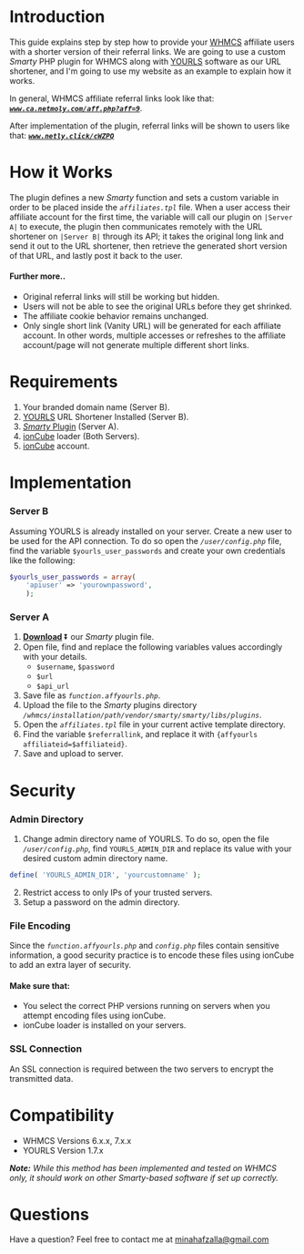 # Introduction
This guide explains step by step how to provide your [WHMCS](https://www.whmcs.com/members/aff.php?aff=12390) affiliate users with a shorter version of their referral links. We are going to use a custom _Smarty_ PHP plugin for WHMCS along with [YOURLS](https://yourls.org/) software as our URL shortener, and I'm going to use my website as an example to explain how it works. 

In general, WHMCS affiliate referral links look like that: [**_`www.ca.netmoly.com/aff.php?aff=9`_**](https://ca.netmoly.com/aff.php?aff=9).

After implementation of the plugin, referral links will be shown to users like that:  [**_`www.netly.click/cWZPQ`_**](https://netly.click/cWZPQ/)

# How it Works
The plugin defines a new _Smarty_ function and sets a custom variable in order to be placed inside the _`affiliates.tpl`_ file. When a user access their affiliate account for the first time, the variable will call our plugin on `|Server A|` to execute, the plugin then communicates remotely with the URL shortener on `|Server B|` through its API; it takes the original long link and send it out to the URL shortener, then retrieve the generated short version of that URL, and lastly post it back to the user. 

#### Further more..
* Original referral links will still be working but hidden.
* Users will not be able to see the original URLs before they get shrinked.
* The affiliate cookie behavior remains unchanged.
* Only single short link (Vanity URL) will be generated for each affiliate account. In other words, multiple accesses or refreshes to the affiliate account/page will not generate multiple different short links.

# Requirements
1. Your branded domain name (Server B).
2. [YOURLS](https://github.com/YOURLS/YOURLS/releases) URL Shortener Installed (Server B).
3. [_Smarty_ Plugin](https://github.com/our-php-file) (Server A).
4. [ionCube](https://www.ioncube.com/loaders.php) loader (Both Servers).
5. [ionCube](https://www.ioncube.com/) account.


# Implementation

### Server B
Assuming YOURLS is already installed on your server. Create a new user to be used for the API connection. To do so open the _`/user/config.php`_ file, find the variable `$yourls_user_passwords` and create your own credentials like the following:
```php
$yourls_user_passwords = array(
	'apiuser' => 'yourownpassword',
	);
  ```

### Server A
1. [**Download**](https://github.com/MinaHafzalla/Branded-Links-AKA-Vanity-URLs-Auto-Generation/blob/master/function.affyourls.php) :arrow_double_down: our _Smarty_ plugin file.
2. Open file, find and replace the following variables values accordingly with your details.
    * `$username`, `$password`
    * `$url`
    * `$api_url`
3. Save file as _`function.affyourls.php`_.
4. Upload the file to the _Smarty_ plugins directory _`/whmcs/installation/path/vendor/smarty/smarty/libs/plugins`_.
5. Open the _`affiliates.tpl`_ file in your current active template directory.
6. Find the variable `$referrallink`, and replace it with `{affyourls affiliateid=$affiliateid}`.
7. Save and upload to server.

# Security

### Admin Directory
1. Change admin directory name of YOURLS. To do so, open the file _`/user/config.php`_, find `YOURLS_ADMIN_DIR` and replace its value with your desired custom admin directory name.
```php
define( 'YOURLS_ADMIN_DIR', 'yourcustomname' );
```
2. Restrict access to only IPs of your trusted servers.
3. Setup a password on the admin directory.

### File Encoding
Since the _`function.affyourls.php`_ and _`config.php`_ files contain sensitive information, a good security practice is to encode these files using ionCube to add an extra layer of security.

#### Make sure that:
* You select the correct PHP versions running on servers when you attempt encoding files using ionCube.
* ionCube loader is installed on your servers.

### SSL Connection
An SSL connection is required between the two servers to encrypt the transmitted data.

# Compatibility
* WHMCS Versions 6.x.x, 7.x.x
* YOURLS Version 1.7.x

_**Note:** While this method has been implemented and tested on WHMCS only, it should work on other Smarty-based software if set up correctly._

# Questions
Have a question? Feel free to contact me at minahafzalla@gmail.com
